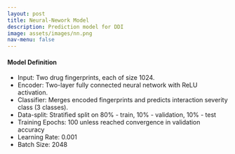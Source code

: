 ```yaml
---
layout: post
title: Neural-Nework Model
description: Prediction model for DDI
image: assets/images/nn.png
nav-menu: false
---
```

<div class="row">
    <div class="6u 12u$(small)">
        <h4>Model Definition</h4>
        <ul class="alt">
            <li>Input: Two drug fingerprints, each of size 1024.</li>
            <li>Encoder: Two-layer fully connected neural network with ReLU activation.</li>
            <li>Classifier: Merges encoded fingerprints and predicts interaction severity class (3 classes).</li>
            <li>Data-split: Stratified split on 80% - train, 10% - validation, 10% - test</li>
            <li>Training Epochs: 100 unless reached convergence in validation accuracy</li>
            <li>Learning Rate: 0.001</li>
            <li>Batch Size: 2048</li>
        </ul>
</div>

<div style="text-align: center;">
    <img src="{{ site.url }}{{ site.baseurl }}/assets/images/nn.png" alt="" data-position="25% 25%" />
</div>
